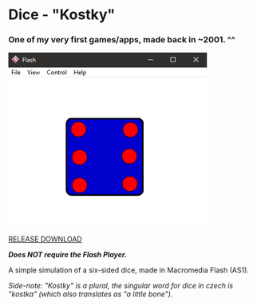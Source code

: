 # Dice - "Kostky"  
  
### One of my very first games/apps, made back in ~2001. ^^  
  
![preview](preview.png)  
  
[RELEASE DOWNLOAD](https://github.com/Dark-Gran/Simple-Dice6/releases/tag/1.0)  
  
**_Does NOT require the Flash Player._**  
  
A simple simulation of a six-sided dice, made in Macromedia Flash (AS1).  
  
_Side-note: "Kostky" is a plural, the singular word for dice in czech is "kostka" (which also translates as "a little bone")._
